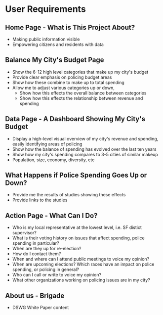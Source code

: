 # User Requirements


## Home Page - What is This Project About?
* Making public information visible
* Empowering citizens and residents with data

## Balance My City's Budget Page
* Show the 6-12 high level categories that make up my city's budget
 * Provide clear emphasis on policing budget areas
* Show how these combine to make up to total spending
* Allow me to adjust various categories up or down, 
  * Show how this effects the overall balance between categories
  * Show how this effects the relationship between revenue and spending

## Data Page - A Dashboard Showing My City's Budget
* Display a high-level visual overview of my city's revenue and spending, easily identifying areas of policing
* Show how the balance of spending has evolved over the last ten years
* Show how my city's spending compares to 3-5 cities of similar makeup
 * Population, size, economy, diversity, etc

## What Happens if Police Spending Goes Up or Down?
* Provide me the results of studies showing these effects
* Provide links to the studies

## Action Page - What Can I Do?
* Who is my local representative at the lowest level, i.e. SF distict supervisor?
* What is their voting history on issues that affect spending, police spending in particular?
* When are they up for re-election?
* How do I contact them?
* When and where can I attend public meetings to voice my opinion?
* When are upcoming elections? Which races have an impact on police spending, or policing in general?
* Who can I call or write to voice my opinion?
* What other organizations working on policing issues are in my city?

## About us - Brigade
* DSWG White Paper content
